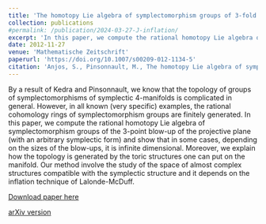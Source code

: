 ```yaml
---
title: 'The homotopy Lie algebra of symplectomorphism groups of 3-fold blow-ups of the projective plane'
collection: publications
#permalink: /publication/2024-03-27-J-inflation/ 
excerpt: 'In this paper, we compute the rational homotopy Lie algebra of symplectomorphism groups of the 3-point blow-up of the projective plane (with an arbitrary symplectic form) and show that in some cases, depending on the sizes of the blow-ups, it is infinite dimensional.'
date: 2012-11-27
venue: 'Mathematische Zeitschrift'
paperurl: 'https://doi.org/10.1007/s00209-012-1134-5'
citation: 'Anjos, S., Pinsonnault, M., The homotopy Lie algebra of symplectomorphism groups of 3-fold blow-ups of the projective plane. Math. Z. 275 (2013), no.1-2, 245–292.'
---
```

By a result of Kedra and Pinsonnault, we know that the topology of groups of symplectomorphisms of symplectic 4-manifolds is complicated in general. However, in all known (very specific) examples, the rational cohomology rings of symplectomorphism groups are finitely generated. In this paper, we compute the rational homotopy Lie algebra of symplectomorphism groups of the 3-point blow-up of the projective plane (with an arbitrary symplectic form) and show that in some cases, depending on the sizes of the blow-ups, it is infinite dimensional. Moreover, we explain how the topology is generated by the toric structures one can put on the manifold. Our method involve the study of the space of almost complex structures compatible with the symplectic structure and it depends on the inflation technique of Lalonde-McDuff.

[Download paper here](https://doi.org/10.1007/s00209-012-1134-5)

[arXiv version](https://arxiv.org/abs/1201.5077)
